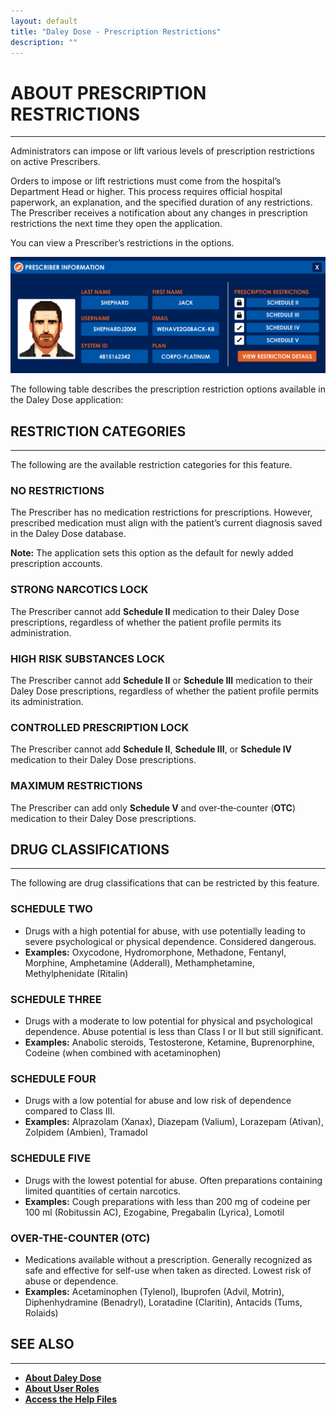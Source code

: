 ```yaml
---
layout: default
title: "Daley Dose - Prescription Restrictions"
description: ""
---
```


# **ABOUT PRESCRIPTION RESTRICTIONS**
---
Administrators can impose or lift various levels of prescription restrictions on active Prescribers.

Orders to impose or lift restrictions must come from the hospital’s Department Head or higher. This process requires official hospital paperwork, an explanation, and the specified duration of any restrictions. The Prescriber receives a notification about any changes in prescription restrictions the next time they open the application.

You can view a Prescriber’s restrictions in the options.

![Daley Dose Profile screen](/assets/images/daley-dose-profile.png)

The following table describes the prescription restriction options available in the Daley Dose application:

## **RESTRICTION CATEGORIES**
---
The following are the available restriction categories for this feature.

### **NO RESTRICTIONS**
The Prescriber has no medication restrictions for prescriptions. However, prescribed medication must align with the patient’s current diagnosis saved in the Daley Dose database.  

**Note:** The application sets this option as the default for newly added prescription accounts.

### **STRONG NARCOTICS LOCK**
The Prescriber cannot add **Schedule II** medication to their Daley Dose prescriptions, regardless of whether the patient profile permits its administration.

### **HIGH RISK SUBSTANCES LOCK**
The Prescriber cannot add **Schedule II** or **Schedule III** medication to their Daley Dose prescriptions, regardless of whether the patient profile permits its administration.

### **CONTROLLED PRESCRIPTION LOCK**
The Prescriber cannot add **Schedule II**, **Schedule III**, or **Schedule IV** medication to their Daley Dose prescriptions.

### **MAXIMUM RESTRICTIONS**
The Prescriber can add only **Schedule V** and over‑the‑counter (**OTC**) medication to their Daley Dose prescriptions.

## **DRUG CLASSIFICATIONS**
---
The following are drug classifications that can be restricted by this feature.

### **SCHEDULE TWO**
- Drugs with a high potential for abuse, with use potentially leading to severe psychological or physical dependence. Considered dangerous.  
- **Examples:** Oxycodone, Hydromorphone, Methadone, Fentanyl, Morphine, Amphetamine (Adderall), Methamphetamine, Methylphenidate (Ritalin)

### **SCHEDULE THREE**
- Drugs with a moderate to low potential for physical and psychological dependence. Abuse potential is less than Class I or II but still significant.  
- **Examples:** Anabolic steroids, Testosterone, Ketamine, Buprenorphine, Codeine (when combined with acetaminophen)

### **SCHEDULE FOUR**
- Drugs with a low potential for abuse and low risk of dependence compared to Class III.  
- **Examples:** Alprazolam (Xanax), Diazepam (Valium), Lorazepam (Ativan), Zolpidem (Ambien), Tramadol

### **SCHEDULE FIVE**
- Drugs with the lowest potential for abuse. Often preparations containing limited quantities of certain narcotics.  
- **Examples:** Cough preparations with less than 200 mg of codeine per 100 ml (Robitussin AC), Ezogabine, Pregabalin (Lyrica), Lomotil

### **OVER-THE-COUNTER (OTC)**
- Medications available without a prescription. Generally recognized as safe and effective for self-use when taken as directed. Lowest risk of abuse or dependence.  
- **Examples:** Acetaminophen (Tylenol), Ibuprofen (Advil, Motrin), Diphenhydramine (Benadryl), Loratadine (Claritin), Antacids (Tums, Rolaids)

## **SEE ALSO**
---
- [**About Daley Dose**](/daleydose/about-daley-dose)  
- [**About User Roles**](/daleydose/about-user-roles)  
- [**Access the Help Files**](/daleydose/help-files)  
